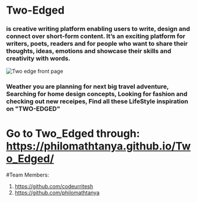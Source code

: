 # Two-Edged 
### is creative writing platform enabling users to write, design and connect over short-form content. It’s an exciting platform for writers, poets, readers and for people who want to share their thoughts, ideas, emotions and showcase their skills and creativity with words.
 
 ![Two edge front page](https://user-images.githubusercontent.com/73749372/223379733-b656ff0a-752b-4c32-b7f2-11bef9a8f8e1.jpg)

 
### Weather you are planning for next big travel adventure, Searching for home design concepts, Looking for fashion and checking out new receipes, Find all these LifeStyle inspiration on "TWO-EDGED"

# Go to Two_Edged through: https://philomathtanya.github.io/Two_Edged/
#Team Members:
1. https://github.com/codeurritesh
2. https://github.com/philomathtanya

